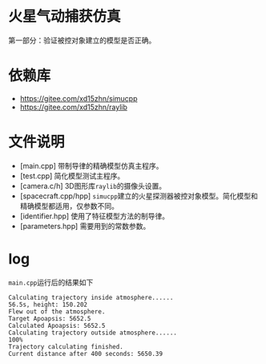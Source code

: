 # 火星气动捕获仿真
第一部分：验证被控对象建立的模型是否正确。

# 依赖库
- <https://gitee.com/xd15zhn/simucpp>
- <https://gitee.com/xd15zhn/raylib>

# 文件说明
- [main.cpp] 带制导律的精确模型仿真主程序。
- [test.cpp] 简化模型测试主程序。
- [camera.c/h] 3D图形库`raylib`的摄像头设置。
- [spacecraft.cpp/hpp] `simucpp`建立的火星探测器被控对象模型。简化模型和精确模型都适用，仅参数不同。
- [identifier.hpp] 使用了特征模型方法的制导律。
- [parameters.hpp] 需要用到的常数参数。

# log
`main.cpp`运行后的结果如下
```
Calculating trajectory inside atmosphere......
56.5s, height: 150.202
Flew out of the atmosphere.
Target Apoapsis: 5652.5
Calculated Apoapsis: 5652.5
Calculating trajectory outside atmosphere......
100%
Trajectory calculating finished.
Current distance after 400 seconds: 5650.39
```
